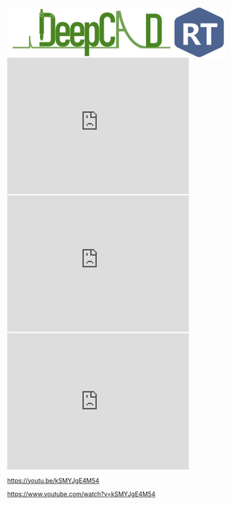 <img src="https://github.com/STAR-811/Deepcad-RT-page/blob/master/images/logo.PNG?raw=true" width="800" align="middle">





<iframe width="420" height="315" src="https://www.youtube.com/embed/GzdKMVn8avo" frameborder="0" allowfullscreen></iframe>

<iframe width="420" height="315" src=" https://www.youtube.com/watch?v=kSMYJgE4M54" frameborder="0" allowfullscreen></iframe>





<iframe width="420" height="315" src=" https://youtu.be/kSMYJgE4M54" frameborder="0" allowfullscreen></iframe>



https://youtu.be/kSMYJgE4M54



https://www.youtube.com/watch?v=kSMYJgE4M54

